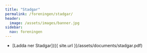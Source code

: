 ```yaml
---
title: "Stadgar"
permalink: /foreningen/stadgar/
header:
  image: /assets/images/banner.jpg
sidebar:
  nav: foreningen
---
```


- [Ladda ner Stadgar]({{ site.url }}/assets/documents/stadgar.pdf)